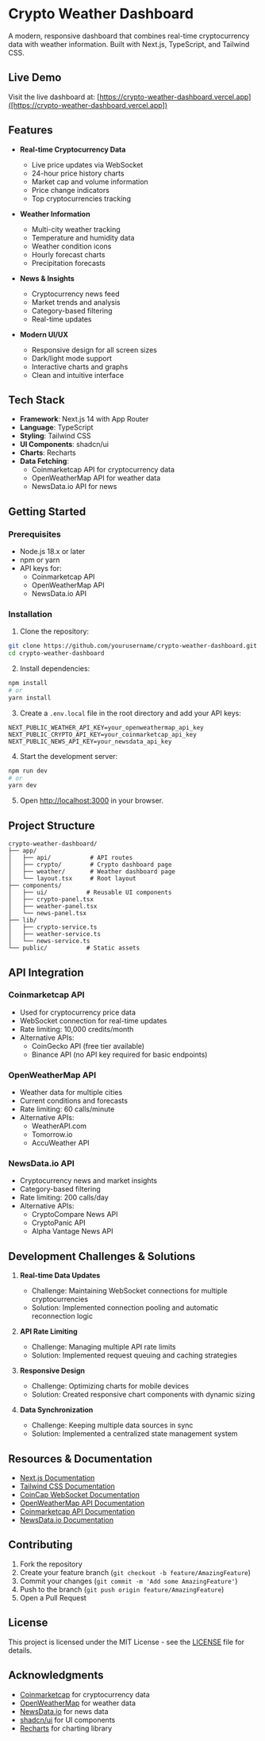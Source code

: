 # Crypto Weather Dashboard

A modern, responsive dashboard that combines real-time cryptocurrency data with weather information. Built with Next.js, TypeScript, and Tailwind CSS.

## Live Demo

Visit the live dashboard at: [https://crypto-weather-dashboard.vercel.app]([https://crypto-weather-dashboard.vercel.app])

## Features

- **Real-time Cryptocurrency Data**
  - Live price updates via WebSocket
  - 24-hour price history charts
  - Market cap and volume information
  - Price change indicators
  - Top cryptocurrencies tracking

- **Weather Information**
  - Multi-city weather tracking
  - Temperature and humidity data
  - Weather condition icons
  - Hourly forecast charts
  - Precipitation forecasts

- **News & Insights**
  - Cryptocurrency news feed
  - Market trends and analysis
  - Category-based filtering
  - Real-time updates

- **Modern UI/UX**
  - Responsive design for all screen sizes
  - Dark/light mode support
  - Interactive charts and graphs
  - Clean and intuitive interface

## Tech Stack

- **Framework**: Next.js 14 with App Router
- **Language**: TypeScript
- **Styling**: Tailwind CSS
- **UI Components**: shadcn/ui
- **Charts**: Recharts
- **Data Fetching**: 
  - Coinmarketcap API for cryptocurrency data
  - OpenWeatherMap API for weather data
  - NewsData.io API for news

## Getting Started

### Prerequisites

- Node.js 18.x or later
- npm or yarn
- API keys for:
  - Coinmarketcap API
  - OpenWeatherMap API
  - NewsData.io API

### Installation

1. Clone the repository:
```bash
git clone https://github.com/yourusername/crypto-weather-dashboard.git
cd crypto-weather-dashboard
```

2. Install dependencies:
```bash
npm install
# or
yarn install
```

3. Create a `.env.local` file in the root directory and add your API keys:
```env
NEXT_PUBLIC_WEATHER_API_KEY=your_openweathermap_api_key
NEXT_PUBLIC_CRYPTO_API_KEY=your_coinmarketcap_api_key
NEXT_PUBLIC_NEWS_API_KEY=your_newsdata_api_key
```

4. Start the development server:
```bash
npm run dev
# or
yarn dev
```

5. Open [http://localhost:3000](http://localhost:3000) in your browser.

## Project Structure

```
crypto-weather-dashboard/
├── app/
│   ├── api/           # API routes
│   ├── crypto/        # Crypto dashboard page
│   ├── weather/       # Weather dashboard page
│   └── layout.tsx     # Root layout
├── components/
│   ├── ui/           # Reusable UI components
│   ├── crypto-panel.tsx
│   ├── weather-panel.tsx
│   └── news-panel.tsx
├── lib/
│   ├── crypto-service.ts
│   ├── weather-service.ts
│   └── news-service.ts
└── public/           # Static assets
```

## API Integration

### Coinmarketcap API
- Used for cryptocurrency price data
- WebSocket connection for real-time updates
- Rate limiting: 10,000 credits/month
- Alternative APIs:
  - CoinGecko API (free tier available)
  - Binance API (no API key required for basic endpoints)

### OpenWeatherMap API
- Weather data for multiple cities
- Current conditions and forecasts
- Rate limiting: 60 calls/minute
- Alternative APIs:
  - WeatherAPI.com
  - Tomorrow.io
  - AccuWeather API

### NewsData.io API
- Cryptocurrency news and market insights
- Category-based filtering
- Rate limiting: 200 calls/day
- Alternative APIs:
  - CryptoCompare News API
  - CryptoPanic API
  - Alpha Vantage News API

## Development Challenges & Solutions

1. **Real-time Data Updates**
   - Challenge: Maintaining WebSocket connections for multiple cryptocurrencies
   - Solution: Implemented connection pooling and automatic reconnection logic

2. **API Rate Limiting**
   - Challenge: Managing multiple API rate limits
   - Solution: Implemented request queuing and caching strategies

3. **Responsive Design**
   - Challenge: Optimizing charts for mobile devices
   - Solution: Created responsive chart components with dynamic sizing

4. **Data Synchronization**
   - Challenge: Keeping multiple data sources in sync
   - Solution: Implemented a centralized state management system

## Resources & Documentation

- [Next.js Documentation](https://nextjs.org/docs)
- [Tailwind CSS Documentation](https://tailwindcss.com/docs)
- [CoinCap WebSocket Documentation](https://docs.coincap.io/)
- [OpenWeatherMap API Documentation](https://openweathermap.org/api)
- [Coinmarketcap API Documentation](https://coinmarketcap.com/api/)
- [NewsData.io Documentation](https://newsdata.io/)

## Contributing

1. Fork the repository
2. Create your feature branch (`git checkout -b feature/AmazingFeature`)
3. Commit your changes (`git commit -m 'Add some AmazingFeature'`)
4. Push to the branch (`git push origin feature/AmazingFeature`)
5. Open a Pull Request

## License

This project is licensed under the MIT License - see the [LICENSE](LICENSE) file for details.

## Acknowledgments

- [Coinmarketcap](https://coinmarketcap.com/) for cryptocurrency data
- [OpenWeatherMap](https://openweathermap.org/) for weather data
- [NewsData.io](https://newsdata.io/) for news data
- [shadcn/ui](https://ui.shadcn.com/) for UI components
- [Recharts](https://recharts.org/) for charting library 
